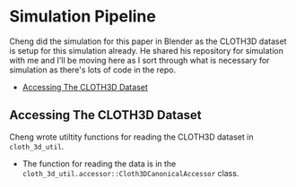 # Simulation Pipeline <!-- omit from toc -->

Cheng did the simulation for this paper in Blender as the CLOTH3D dataset is setup for this simulation already.
He shared his repository for simulation with me and I'll be moving here as I sort through what is necessary for simulation as there's lots of code in the repo.

- [Accessing The CLOTH3D Dataset](#accessing-the-cloth3d-dataset)

## Accessing The CLOTH3D Dataset

Cheng wrote utiltity functions for reading the CLOTH3D dataset in `cloth_3d_util`.

- The function for reading the data is in the `cloth_3d_util.accessor::Cloth3DCanonicalAccessor` class.

